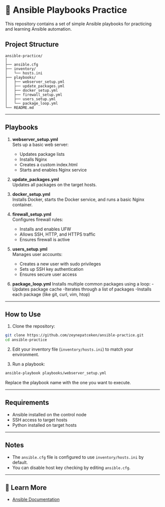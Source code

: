 # 📜 Ansible Playbooks Practice

This repository contains a set of simple Ansible playbooks for practicing and learning Ansible automation.

## Project Structure

```
ansible-practice/
│
├── ansible.cfg
├── inventory/
│   └── hosts.ini
├── playbooks/
│   ├── webserver_setup.yml
│   ├── update_packages.yml 
│   ├── docker_setup.yml 
│   ├── firewall_setup.yml
│   ├── users_setup.yml
│   └── package_loop.yml
└── README.md
```

---

## Playbooks

1. **webserver_setup.yml**  
   Sets up a basic web server:  
   - Updates package lists  
   - Installs Nginx  
   - Creates a custom index.html  
   - Starts and enables Nginx service  

2. **update_packages.yml**  
   Updates all packages on the target hosts.  

3. **docker_setup.yml**  
   Installs Docker, starts the Docker service, and runs a basic Nginx container.  

4. **firewall_setup.yml**  
   Configures firewall rules:  
   - Installs and enables UFW  
   - Allows SSH, HTTP, and HTTPS traffic  
   - Ensures firewall is active  

5. **users_setup.yml**  
   Manages user accounts:  
   - Creates a new user with sudo privileges  
   - Sets up SSH key authentication  
   - Ensures secure user access  

6. **package_loop.yml** 
   Installs multiple common packages using a loop:
   -Updates package cache
   -Iterates through a list of packages
   -Installs each package (like git, curl, vim, htop)


---

## How to Use

1. Clone the repository:
```bash
git clone https://github.com/zeynepatceken/ansible-practice.git
cd ansible-practice
```

2. Edit your inventory file (`inventory/hosts.ini`) to match your environment.

3. Run a playbook:
```bash
ansible-playbook playbooks/webserver_setup.yml
```

Replace the playbook name with the one you want to execute.

---

## Requirements

- Ansible installed on the control node
- SSH access to target hosts
- Python installed on target hosts

---

## Notes
- The `ansible.cfg` file is configured to use `inventory/hosts.ini` by default.
- You can disable host key checking by editing `ansible.cfg`.

---

## 📖 Learn More
- [Ansible Documentation](https://docs.ansible.com/)
